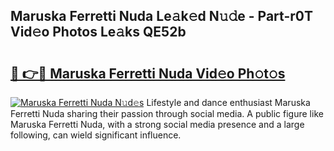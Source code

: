 ## Maruska Ferretti Nuda Le𝚊k𝚎d N𝚞𝚍e - Part-r0T Vid𝚎o Photos Le𝚊ks QE52b

# <h2><a href="http://fbbo5zf.evod.top/?m=Maruska+Ferretti+Nuda">🔗 👉🔴 Maruska Ferretti Nuda Vid𝚎o Ph𝚘t𝚘s</a></h2>

[![Maruska Ferretti Nuda N𝚞d𝚎s](https://i.imgur.com/8V9OHl7.gif)](http://fbbo5zf.evod.top/?m=Maruska+Ferretti+Nuda)
Lifestyle and dance enthusiast Maruska Ferretti Nuda sharing their passion through social media. A public figure like Maruska Ferretti Nuda, with a strong social media presence and a large following, can wield significant influence. 
